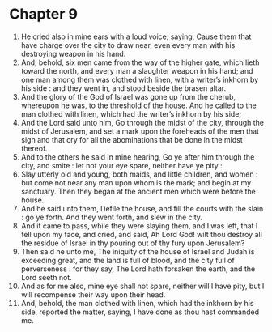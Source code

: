 # Chapter 9

1. He cried also in mine ears with a loud voice, saying, Cause them that have charge over the city to draw near, even every man with his destroying weapon in his hand.
2. And, behold, six men came from the way of the higher gate, which lieth toward the north, and every man a slaughter weapon in his hand; and one man among them was clothed with linen, with a writer’s inkhorn by his side : and they went in, and stood beside the brasen altar.
3. And the glory of the God of Israel was gone up from the cherub, whereupon he was, to the threshold of the house. And he called to the man clothed with linen, which had the writer’s inkhorn by his side;
4. And the Lord said unto him, Go through the midst of the city, through the midst of Jerusalem, and set a mark upon the foreheads of the men that sigh and that cry for all the abominations that be done in the midst thereof.
5. And to the others he said in mine hearing, Go ye after him through the city, and smite : let not your eye spare, neither have ye pity :
6. Slay utterly old and young, both maids, and little children, and women : but come not near any man upon whom is the mark; and begin at my sanctuary. Then they began at the ancient men which were before the house.
7. And he said unto them, Defile the house, and fill the courts with the slain : go ye forth. And they went forth, and slew in the city.
8. And it came to pass, while they were slaying them, and I was left, that I fell upon my face, and cried, and said, Ah Lord God! wilt thou destroy all the residue of Israel in thy pouring out of thy fury upon Jerusalem?
9. Then said he unto me, The iniquity of the house of Israel and Judah is exceeding great, and the land is full of blood, and the city full of perverseness : for they say, The Lord hath forsaken the earth, and the Lord seeth not.
10. And as for me also, mine eye shall not spare, neither will I have pity, but I will recompense their way upon their head.
11. And, behold, the man clothed with linen, which had the inkhorn by his side, reported the matter, saying, I have done as thou hast commanded me.

